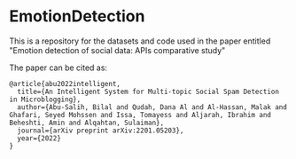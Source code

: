 # EmotionDetection

This is a repository for the datasets and code used in the paper entitled "Emotion detection of social data: APIs comparative study"

The paper can be cited as:

```
@article{abu2022intelligent,
  title={An Intelligent System for Multi-topic Social Spam Detection in Microblogging},
  author={Abu-Salih, Bilal and Qudah, Dana Al and Al-Hassan, Malak and Ghafari, Seyed Mohssen and Issa, Tomayess and Aljarah, Ibrahim and Beheshti, Amin and Alqahtan, Sulaiman},
  journal={arXiv preprint arXiv:2201.05203},
  year={2022}
}
```
